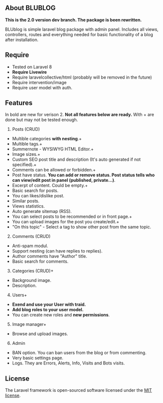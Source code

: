 ## About BLUBLOG

**This is the 2.0 version dev branch. The package is been rewritten.**

BLUblog is simple laravel blog package with admin panel. Includes all views, controllers, routes and everything needed for basic functionality of a blog after installation.

## Require

- Tested on Laravel 8
- **Require Livewire**
- Require laravelcollective/html (probably will be removed in the future)
- Require intervention/image
- Require user model with auth.

## Features

In bold are new for verison 2.
**Not all features below are ready.** With + are done but may not be tested enough.

1. Posts (CRUD)

- Multible categories **with nesting**.+
- Multible tags.+
- Summernote - WYSIWYG HTML Editor.+
- Image sizes.+
- Custom SEO post title and description (It's auto generated if not specified).+
- Comments can be allowed or forbidden.+
- Post have status. **You can add or remove status. Post status tells who can view/edit post in panel (published, private...)**.
- Excerpt of content. Could be empty.+
- Basic search for posts.
- You can likes/dislike post.
- Similar posts.
- Views statistics.
- Auto generate sitemap (RSS).
- You can select posts to be recommended or in front page.+
- You can upload images for the post you create/edit.+
- "On this topic" - Select a tag to show other post from the same topic.

2. Comments (CRUD)

- Anti-spam modul.
- Support nesting (can have replies to replies).
- Author comments have "Author" title.
- Basic search for comments.

3. Categories (CRUD)+

- Background image.
- Description.

4. Users+

- **Exend and use your User with traid.**
- **Add blog roles to your user model.**
- You can create new roles and **new permissions**.

5. Image manager+

- Browse and upload images.

6. Admin

- BAN option. You can ban users from the blog or from commenting.
- Very basic settings page.
- Logs. They are Errors, Alerts, Info, Visits and Bots visits.

## License

The Laravel framework is open-sourced software licensed under the [MIT license](https://opensource.org/licenses/MIT).

